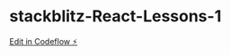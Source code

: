 # stackblitz-React-Lessons-1

[Edit in Codeflow ⚡️](https://stackblitz.com/~/github.com/Anton-Zubarev/stackblitz-React-Lessons-1)